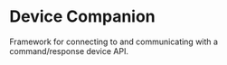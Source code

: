 # Device Companion

Framework for connecting to and communicating with a command/response device API.
